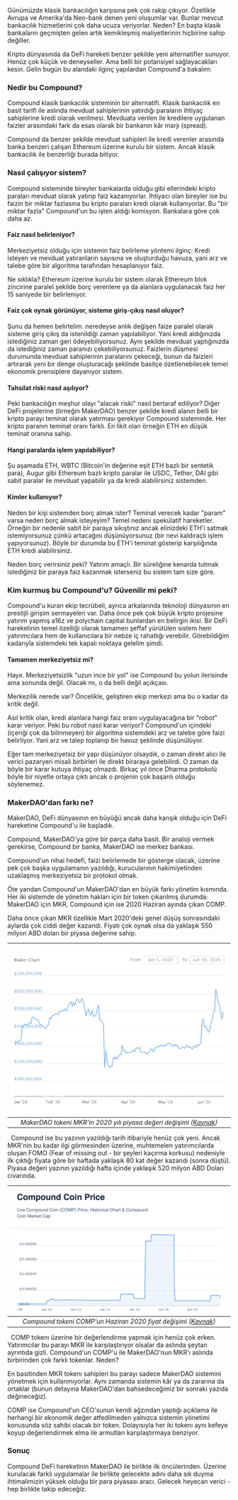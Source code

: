 Günümüzde klasik bankacılığın karşısına pek çok rakip çıkıyor. Özellikle Avrupa ve Amerika'da Neo-bank denen yeni oluşumlar var. Bunlar mevcut bankacılık hizmetlerini çok daha ucuza veriyorlar. Neden? En başta klasik bankaların geçmişten gelen artık kemikleşmiş maliyetlerinin hiçbirine sahip değiller. 

Kripto dünyasında da DeFi hareketi benzer şekilde yeni alternatifler sunuyor. Henüz çok küçük ve deneyseller. Ama belli bir potansiyel sağlayacakları kesin. Gelin bugün bu alandaki ilginç yapılardan Compound'a bakalım: 

### Nedir bu Compound?

Compound klasik bankacılık sisteminin bir alternatifi. Klasik bankacılık en basit tarifi ile aslında mevduat sahiplerinin yatırdığı paraların ihtiyaç sahiplerine kredi olarak verilmesi. Mevduata verilen ile kredilere uygulanan faizler arasındaki fark da esas olarak bir bankanın kâr marjı (spread). 

Compound da benzer şekilde mevduat sahipleri ile kredi verenler arasında banka benzeri çalışan Ethereum üzerine kurulu bir sistem. Ancak klasik bankacılık ile benzerliği burada bitiyor. 

### Nasıl çalışıyor sistem?

Compound sisteminde bireyler bankalarda olduğu gibi ellerindeki kripto paraları mevduat olarak yatırıp faiz kazanıyorlar. İhtiyacı olan bireyler ise bu faizin bir miktar fazlasına bu kripto paraları kredi olarak kullanıyorlar. Bu "bir miktar fazla" Compound'un bu işten aldığı komisyon. Bankalara göre çok daha az.

#### Faiz nasıl belirleniyor?

Merkeziyetsiz olduğu için sistemin faiz belirleme yöntemi ilginç: Kredi isteyen ve mevduat yatıranların sayısına ve oluşturduğu havuza, yani arz ve talebe göre bir algoritma tarafından hesaplanıyor faiz. 

Ne sıklıkla? Ethereum üzerine kurulu bir sistem olarak Ethereum blok zincirine paralel şekilde borç verenlere ya da alanlara uygulanacak faiz her 15 saniyede bir belirleniyor. 

#### Faiz çok oynak görünüyor, sisteme giriş-çıkış nasıl oluyor?

Şunu da hemen belirtelim. neredeyse anlık değişen faize paralel olarak sisteme giriş çıkış da istenildiği zaman yapılabiliyor. Yani kredi aldığınızda istediğiniz zaman geri ödeyebiliyorsunuz. Aynı şekilde mevduat yaptığınızda da istediğiniz zaman 
paranızı çekebiliyorsunuz. Faizlerin düşmesi durumunda mevduat sahiplerinin paralarını çekeceği, bunun da faizleri artırarak yeni bir denge oluşturacağı şeklinde basitçe özetlenebilecek temel ekonomik prensiplere dayanıyor sistem. 

#### Tahsilat riski nasıl aşılıyor?

Peki bankacılığın meşhur olayı "alacak riski" nasıl bertaraf ediliyor? Diğer DeFi projelerine (örneğin MakerDAO) benzer şekilde kredi alanın belli bir kripto parayı teminat olarak yatırması gerekiyor Compound sisteminde. Her kripto paranın teminat oranı farklı. En likit olan örneğin ETH en düşük teminat oranına sahip. 

#### Hangi paralarda işlem yapılabiliyor?

Şu aşamada ETH, WBTC (Bitcoin'in değerine eşit ETH bazlı bir sentetik para), Augur gibi Ethereum bazlı kripto paralar ile USDC, Tether, DAI gibi sabit paralar ile mevduat yapabilir ya da kredi alabilirsiniz sistemden. 

#### Kimler kullanıyor?

Neden bir kişi sistemden borç almak ister? Teminat verecek kadar "param" varsa neden borç almak isteyeyim? Temel nedeni spekülatif hareketler. Örneğin bir nedenle sabit bir paraya sıkıştınız ancak elinizdeki ETH'i satmak istemiyorsunuz çünkü artacağını düşünüyorsunuz (bir nevi kaldıraçlı işlem yapıyorsunuz). Böyle bir durumda bu ETH'i teminat gösterip karşılığında ETH kredi alabilirsiniz. 

Neden borç verirsiniz peki? Yatırım amaçlı. Bir süreliğine kenarda tutmak istediğiniz bir paraya faiz kazanmak isterseniz bu sistem tam size göre. 

### Kim kurmuş bu Compound'u? Güvenilir mi peki?
Compound'u kuran ekip tecrübeli, ayrıca arkalarında teknoloji dünyasının en prestijli girişim sermayeleri var. Daha önce pek çok büyük kripto projesine yatırım yapmış a16z ve polychain capital bunlardan en belirgin ikisi. Bir DeFi hareketinin temel özelliği olarak tamamen şeffaf yürütülen sistem hem yatırımcılara hem de kullanıcılara bir nebze iç rahatlığı verebilir. Görebildiğim kadarıyla sistemdeki tek kapalı noktaya gelelim şimdi. 

#### Tamamen merkeziyetsiz mi?
Hayır. Merkeziyetsizlik "uzun ince bir yol" ise Compound bu yolun ilerisinde ama sonunda değil. Olacak mı, o da belli değil açıkçası. 

Merkezilik nerede var? Öncelikle, geliştiren ekip merkezi ama bu o kadar da kritik değil. 

Asıl kritik olan, kredi alanlara hangi faiz oranı uygulayacağına bir "robot" karar veriyor. Peki bu robot nasıl karar veriyor? Compound'un içindeki (içeriği çok da bilinmeyen) bir algoritma sistemdeki arz ve talebe göre faizi belirliyor. Yani arz ve talep toplanıp bir havuz şeklinde düşünülüyor. 

Eğer tam merkeziyetsiz bir yapı düşünüyor olsaydık, o zaman direkt alıcı ile verici  pazaryeri misali birbirleri ile direkt biraraya gelebilirdi. O zaman da böyle bir karar kutuya ihtiyaç olmazdı. Birkaç yıl önce Dharma protokolü böyle bir niyetle ortaya çıktı ancak o projenin çok başarılı olduğu söylenemez. 

### MakerDAO'dan farkı ne?
MakerDAO, DeFi dünyasının en büyüğü ancak daha karışık olduğu için DeFi hareketine Compound'u ile başladık. 

Compound, MakerDAO'ya göre bir parça daha basit. Bir analoji vermek gerekirse, Compound bir banka, MakerDAO ise merkez bankası. 

Compound'un nihai hedefi, faizi belirlemede bir gösterge olacak, üzerine pek çok başka uygulamanın yazıldığı, kurucularının hakimiyetinden uzaklaşmış merkeziyetsiz bir protokol olmak. 

Öte yandan Compound'un MakerDAO'dan en büyük farkı yönetim kısmında. Her iki sistemde de yönetim hakları için bir token çıkarılmış durumda: MakerDAO için MKR, Compound için ise 2020 Haziran ayında çıkan COMP. 

Daha önce çıkan MKR özellikle Mart 2020'deki genel düşüş sonrasındaki aylarda çok ciddi değer kazandı. Fiyatı çok oynak olsa da yaklaşık 550 milyon ABD doları bir piyasa değerine sahip.
&nbsp;

| ![MakerDAO market cap](/assets/MKR_market_cap_800.png)| 
|:--:| 
| *MakerDAO tokeni MKR'in 2020 yılı piyasa değeri değişimi ([Kaynak](https://www.coingecko.com/en/coins/maker))* |

&nbsp;
Compound ise bu yazının yazıldığı tarih itibariyle henüz çok yeni. Ancak MKR'nin bu kadar ilgi görmesinden üzerine, muhtemelen yatırımcılarda oluşan FOMO (Fear of missing out - bir şeyleri kaçırma korkusu) nedeniyle ilk çıktığı fiyata göre bir haftada yaklaşık 80 kat değer kazandı (sonra düştü). Piyasa değeri yazının yazıldığı hafta içinde yaklaşık 520 milyon ABD Doları civarında. 
&nbsp;

| ![Compound price](/assets/COMP_price_chart.png)| 
|:--:| 
| *Compound tokeni COMP'un Haziran 2020 fiyat değişimi ([Kaynak](https://coincodex.com/crypto/compound-coin/))* |

&nbsp;
COMP tokenı üzerine bir değerlendirme yapmak için henüz çok erken. Yatırımcılar bu parayı MKR ile karşılaştırıyor olsalar da aslında şeytan ayrıntıda gizli. Compound'un COMP'u ile MakerDAO'nun MKR'ı aslında birbirinden çok farklı tokenlar. Neden?

En basitinden MKR tokenı sahipleri bu parayı sadece MakerDAO sistemini yönetmek için kullanmıyorlar. Aynı zamanda sistemin kâr ya da zararına da ortaklar (bunun detayına MakerDAO'dan bahsedeceğimiz bir sonraki yazıda değineceğiz). 

COMP ise Compound'un CEO'sunun kendi ağzından yaptığı açıklama ile herhangi bir ekonomik değer atfedilmeden yalnızca sistemin yönetimi konusunda söz sahibi olacak bir token. Dolayısıyla her iki tokenı aynı kefeye koyup değerlendirmek elma ile armutları karşılaştırmaya benziyor. 

### Sonuç

Compound DeFi hareketinin MakerDAO ile birlikte ilk öncülerinden. Üzerine kurulacak farklı uygulamalar ile birlikte gelecekte adını daha sık duyma ihtimalimizin yüksek olduğu bir para piyasası aracı. Gelecek heyecan verici - hep birlikte takip edeceğiz.








